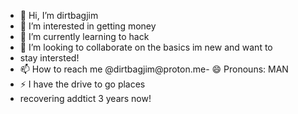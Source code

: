 - 👋 Hi, I’m dirtbagjim
- 👀 I’m interested in getting money
- 🌱 I’m currently learning to hack
- 💞️ I’m looking to collaborate on the basics im new and want to
- stay intersted!
- 📫 How to reach me @dirtbagjim@proton.me- 😄 Pronouns: MAN
- ⚡ I have the drive to go places
- recovering addtict 3 years now!

<!---
dickbags21/dickbags21 is a ✨ special ✨ repository because its `README.md` (this file) appears on your GitHub profile.
You can click the Preview link to take a look at your changes.
--->
